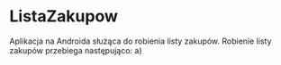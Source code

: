 # ListaZakupow
Aplikacja na Androida służąca do robienia listy zakupów.
Robienie listy zakupów przebiega następująco:
  a) 
